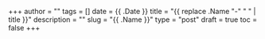 +++
author = ""
tags = []
date = {{ .Date }}
title = "{{ replace .Name "-" " " | title }}"
description = ""
slug = "{{ .Name }}"
type = "post"
draft = true
toc = false
+++